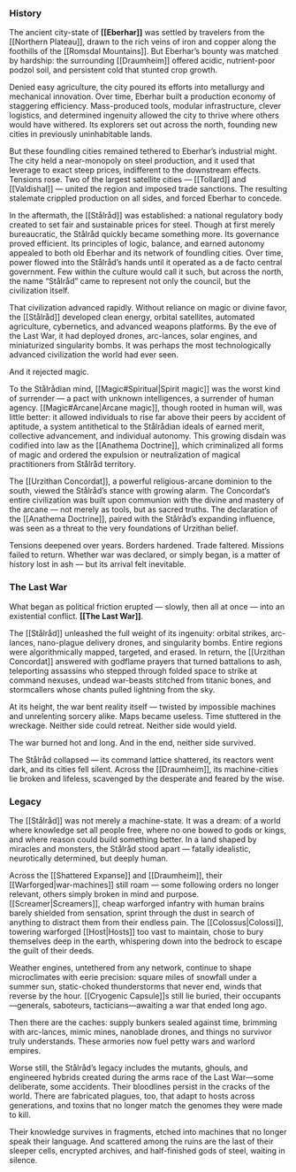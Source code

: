### History
The ancient city-state of **[[Eberhar]]** was settled by travelers from the [[Northern Plateau]], drawn to the rich veins of iron and copper along the foothills of the [[Romsdal Mountains]]. But Eberhar’s bounty was matched by hardship: the surrounding [[Draumheim]] offered acidic, nutrient-poor podzol soil, and persistent cold that stunted crop growth.

Denied easy agriculture, the city poured its efforts into metallurgy and mechanical innovation. Over time, Eberhar built a production economy of staggering efficiency. Mass-produced tools, modular infrastructure, clever logistics, and determined ingenuity allowed the city to thrive where others would have withered. Its explorers set out across the north, founding new cities in previously uninhabitable lands.

But these foundling cities remained tethered to Eberhar’s industrial might. The city held a near-monopoly on steel production, and it used that leverage to exact steep prices, indifferent to the downstream effects. Tensions rose. Two of the largest satellite cities — [[Tollard]] and [[Valdishal]] — united the region and imposed trade sanctions. The resulting stalemate crippled production on all sides, and forced Eberhar to concede.

In the aftermath, the [[Stålråd]] was established: a national regulatory body created to set fair and sustainable prices for steel. Though at first merely bureaucratic, the Stålråd quickly became something more. Its governance proved efficient. Its principles of logic, balance, and earned autonomy appealed to both old Eberhar and its network of foundling cities. Over time, power flowed into the Stålråd’s hands until it operated as a de facto central government. Few within the culture would call it such, but across the north, the name “Stålråd” came to represent not only the council, but the civilization itself.

That civilization advanced rapidly. Without reliance on magic or divine favor, the [[Stålråd]] developed clean energy, orbital satellites, automated agriculture, cybernetics, and advanced weapons platforms. By the eve of the Last War, it had deployed drones, arc-lances, solar engines, and miniaturized singularity bombs. It was perhaps the most technologically advanced civilization the world had ever seen.

And it rejected magic.

To the Stålrådian mind, [[Magic#Spiritual|Spirit magic]] was the worst kind of surrender — a pact with unknown intelligences, a surrender of human agency. [[Magic#Arcane|Arcane magic]], though rooted in human will, was little better: it allowed individuals to rise far above their peers by accident of aptitude, a system antithetical to the Stålrådian ideals of earned merit, collective advancement, and individual autonomy. This growing disdain was codified into law as the [[Anathema Doctrine]], which criminalized all forms of magic and ordered the expulsion or neutralization of magical practitioners from Stålråd territory.

The [[Urzithan Concordat]], a powerful religious-arcane dominion to the south, viewed the Stålråd’s stance with growing alarm. The Concordat’s entire civilization was built upon communion with the divine and mastery of the arcane — not merely as tools, but as sacred truths. The declaration of the [[Anathema Doctrine]], paired with the Stålråd’s expanding influence, was seen as a threat to the very foundations of Urzithan belief.

Tensions deepened over years. Borders hardened. Trade faltered. Missions failed to return. Whether war was declared, or simply began, is a matter of history lost in ash — but its arrival felt inevitable.
### The Last War
What began as political friction erupted — slowly, then all at once — into an existential conflict. **[[The Last War]]**.

The [[Stålråd]] unleashed the full weight of its ingenuity: orbital strikes, arc-lances, nano-plague delivery drones, and singularity bombs. Entire regions were algorithmically mapped, targeted, and erased. In return, the [[Urzithan Concordat]] answered with godflame prayers that turned battalions to ash, teleporting assassins who stepped through folded space to strike at command nexuses, undead war-beasts stitched from titanic bones, and stormcallers whose chants pulled lightning from the sky.

At its height, the war bent reality itself — twisted by impossible machines and unrelenting sorcery alike. Maps became useless. Time stuttered in the wreckage. Neither side could retreat. Neither side would yield.

The war burned hot and long. And in the end, neither side survived.

The Stålråd collapsed — its command lattice shattered, its reactors went dark, and its cities fell silent. Across the [[Draumheim]], its machine-cities lie broken and lifeless, scavenged by the desperate and feared by the wise.
### Legacy
The [[Stålråd]] was not merely a machine-state. It was a dream: of a world where knowledge set all people free, where no one bowed to gods or kings, and where reason could build something better. In a land shaped by miracles and monsters, the Stålråd stood apart — fatally idealistic, neurotically determined, but deeply human.

Across the [[Shattered Expanse]] and [[Draumheim]], their [[Warforged|war-machines]] still roam — some following orders no longer relevant, others simply broken in mind and purpose. [[Screamer|Screamers]], cheap warforged infantry with human brains barely shielded from sensation, sprint through the dust in search of anything to distract them from their endless pain. The [[Colossus|Colossi]], towering warforged [[Host|Hosts]] too vast to maintain, chose to bury themselves deep in the earth, whispering down into the bedrock to escape the guilt of their deeds.

Weather engines, untethered from any network, continue to shape microclimates with eerie precision: square miles of snowfall under a summer sun, static-choked thunderstorms that never end, winds that reverse by the hour. [[Cryogenic Capsule]]s still lie buried, their occupants—generals, saboteurs, tacticians—awaiting a war that ended long ago.

Then there are the caches: supply bunkers sealed against time, brimming with arc-lances, mimic mines, nanoblade drones, and things no survivor truly understands. These armories now fuel petty wars and warlord empires.

Worse still, the Stålråd’s legacy includes the mutants, ghouls, and engineered hybrids created during the arms race of the Last War—some deliberate, some accidents. Their bloodlines persist in the cracks of the world. There are fabricated plagues, too, that adapt to hosts across generations, and toxins that no longer match the genomes they were made to kill.

Their knowledge survives in fragments, etched into machines that no longer speak their language. And scattered among the ruins are the last of their sleeper cells, encrypted archives, and half-finished gods of steel, waiting in silence.
